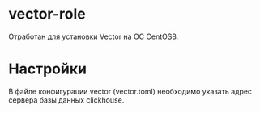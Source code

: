 # vector-role
Отработан для установки Vector на ОС CentOS8.

# Настройки
В файле конфигурации vector (vector.toml) необходимо указать адрес сервера базы данных clickhouse.
